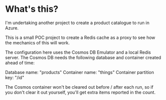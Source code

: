 # What's this?

I'm undertaking another project to create a product catalogue to run in Azure.

This is a small POC project to create a Redis cache as a proxy to see how the mechanics of this will work.

The configuration here uses the Cosmos DB Emulator and a local Redis server. The Cosmos DB needs the following database
and container created ahead of time:

Database name: "products"
Container name: "things"
Container partition key: "/id"

The Cosmos container won't be cleared out before / after each run, so if you don't clear it out yourself, you'll get
extra items reported in the count. 
